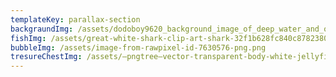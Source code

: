 ```yaml
---
templateKey: parallax-section
backgraundImg: /assets/dodoboy9620_background_image_of_deep_water_and_ocean_floar_from_e059dd4d-51c3-406d-ad15-6de397f12126.png
fishImg: /assets/great-white-shark-clip-art-shark-32f1b628fc840c8782380ca689866ead.png
bubbleImg: /assets/image-from-rawpixel-id-7630576-png.png
tresureChestImg: /assets/—pngtree—vector-transparent-body-white-jellyfish_7784568.png
---
```

